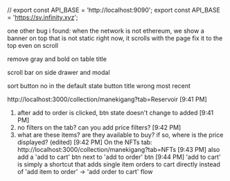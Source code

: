 // export const API_BASE = 'http://localhost:9090';
export const API_BASE = 'https://sv.infinity.xyz';

one other bug i found: when the network is not ethereum, we show a banner on top
that is not static right now, it scrolls with the page
fix it to the top even on scroll

remove gray and bold on table title

scroll bar on side drawer and modal

sort button no in the default state button title wrong most recent

http://localhost:3000/collection/manekigang?tab=Reservoir
[9:41 PM]

1. after add to order is clicked, btn state doesn't change to added
   [9:41 PM]
2. no filters on the tab? can you add price filters?
   [9:42 PM]
3. what are these items? are they available to buy? if so, where is the price displayed? (edited)
   [9:42 PM]
   On the NFTs tab:
   http://localhost:3000/collection/manekigang?tab=NFTs
   [9:43 PM]
   also add a 'add to cart' btn next to 'add to order' btn
   [9:44 PM]
   'add to cart' is simply a shortcut that adds single item orders to cart directly instead of 'add item to order' -> 'add order to cart' flow

